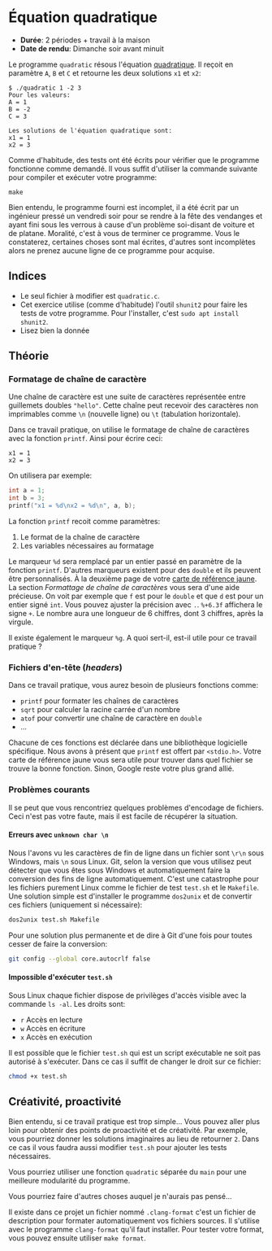 # Équation quadratique

- **Durée**: 2 périodes + travail à la maison
- **Date de rendu**: Dimanche soir avant minuit

Le programme `quadratic` résous l'équation [quadratique](https://fr.wikipedia.org/wiki/Formule_quadratique). Il reçoit en paramètre `A`, `B` et `C` et retourne les deux solutions `x1` et `x2`:

```shell
$ ./quadratic 1 -2 3
Pour les valeurs:
A = 1
B = -2
C = 3

Les solutions de l'équation quadratique sont:
x1 = 1
x2 = 3
```

Comme d'habitude, des tests ont été écrits pour vérifier que le programme fonctionne comme demandé.
Il vous suffit d'utiliser la commande suivante pour compiler et exécuter votre programme:

```shell
make
```

Bien entendu, le programme fourni est incomplet, il a été écrit par un ingénieur pressé un vendredi soir pour se rendre à la fête des vendanges et ayant fini sous les verrous à cause d'un problème soi-disant de voiture et de platane. Moralité, c'est à vous de terminer ce programme. Vous le constaterez, certaines choses sont mal écrites, d'autres sont incomplètes alors ne prenez aucune ligne de ce programme pour acquise.

## Indices

- Le seul fichier à modifier est `quadratic.c`.
- Cet exercice utilise (comme d'habitude) l'outil `shunit2` pour faire les tests de votre programme. Pour l'installer, c'est `sudo apt install shunit2`.
- Lisez bien la donnée

## Théorie

### Formatage de chaîne de caractère

Une chaîne de caractère est une suite de caractères représentée entre guillemets doubles `"hello"`. Cette chaîne peut recevoir des caractères non imprimables comme `\n` (nouvelle ligne) ou `\t` (tabulation horizontale).

Dans ce travail pratique, on utilise le formatage de chaîne de caractères avec la fonction
`printf`. Ainsi pour écrire ceci:

```text
x1 = 1
x2 = 3
```

On utilisera par exemple:

```c
int a = 1;
int b = 3;
printf("x1 = %d\nx2 = %d\n", a, b);
```

La fonction `printf` recoit comme paramètres:

1. Le format de la chaîne de caractère
2. Les variables nécessaires au formatage

Le marqueur `%d` sera remplacé par un entier passé en paramètre de la fonction `printf`. D'autres
marqueurs existent pour des `double` et ils peuvent être personnalisés. À la deuxième page de
votre [carte de référence
jaune](https://github.com/heig-vd-tin/refcard/releases/download/2.2.0/refcard.pdf). La section
*Formattage de chaîne de caractères* vous sera d'une aide précieuse. On voit par exemple que `f`
est pour le `double` et que `d` est pour un entier signé `int`. Vous pouvez ajuster la précision
avec `.`. `%+6.3f` affichera le signe `+`. Le nombre aura une longueur de 6 chiffres, dont 3
chiffres, après la virgule.

Il existe également le marqueur `%g`. A quoi sert-il, est-il utile pour ce travail pratique ?

### Fichiers d'en-tête (*headers*)

Dans ce travail pratique, vous aurez besoin de plusieurs fonctions comme:

- `printf` pour formater les chaînes de caractères
- `sqrt` pour calculer la racine carrée d'un nombre
- `atof` pour convertir une chaîne de caractère en `double`
- ...

Chacune de ces fonctions est déclarée dans une bibliothèque logicielle spécifique. Nous avons à présent que `printf` est offert par `<stdio.h>`. Votre carte de référence jaune vous sera utile pour trouver dans quel fichier se trouve la bonne fonction. Sinon, Google reste votre plus grand allié.

### Problèmes courants

Il se peut que vous rencontriez quelques problèmes d'encodage de fichiers. Ceci n'est pas votre faute, mais il est facile de récupérer la situation.

#### Erreurs avec `unknown char \n`

Nous l'avons vu les caractères de fin de ligne dans un fichier sont `\r\n` sous Windows, mais `\n` sous Linux. Git, selon la version que vous utilisez peut détecter que vous êtes sous Windows et automatiquement faire la conversion des fins de ligne automatiquement. C'est une catastrophe pour les fichiers purement Linux comme le fichier de test `test.sh` et le `Makefile`. Une solution simple est d'installer le programme `dos2unix` et de convertir ces fichiers (uniquement si nécessaire):

```sh
dos2unix test.sh Makefile
```

Pour une solution plus permanente et de dire à Git d'une fois pour toutes cesser de faire la conversion:

```sh
git config --global core.autocrlf false
```

#### Impossible d'exécuter `test.sh`

Sous Linux chaque fichier dispose de privilèges d'accès visible avec la commande `ls -al`. Les droits sont:

- `r` Accès en lecture
- `w` Accès en écriture
- `x` Accès en exécution

Il est possible que le fichier `test.sh` qui est un script exécutable ne soit pas autorisé à s'exécuter. Dans ce cas il suffit de changer le droit sur ce fichier:

```sh
chmod +x test.sh
```

## Créativité, proactivité

Bien entendu, si ce travail pratique est trop simple... Vous pouvez aller plus loin pour obtenir des points de proactivité et de créativité. Par exemple, vous pourriez donner les solutions imaginaires au lieu de retourner `2`. Dans ce cas il vous faudra aussi modifier `test.sh` pour ajouter les tests nécessaires.

Vous pourriez utiliser une fonction `quadratic` séparée du `main` pour une meilleure modularité du programme.

Vous pourriez faire d'autres choses auquel je n'aurais pas pensé...

Il existe dans ce projet un fichier nommé `.clang-format` c'est un fichier de description pour formater automatiquement vos fichiers sources. Il s'utilise avec le programme `clang-format` qu'il faut installer. Pour tester votre format, vous pouvez ensuite utiliser `make format`.
